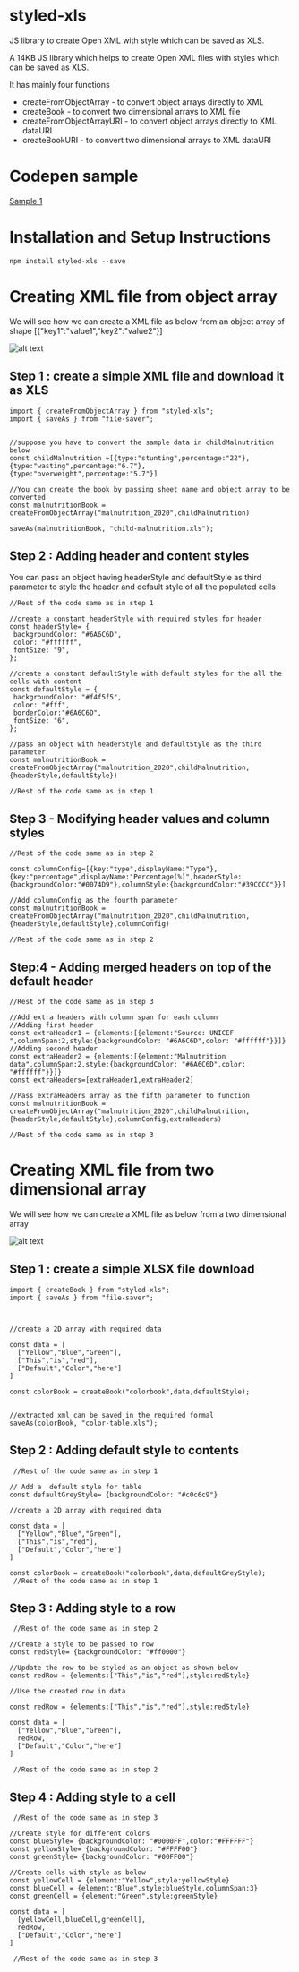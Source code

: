 # styled-xls

JS library to create Open XML with style which can be saved as XLS.

A 14KB JS library which helps to create Open XML files with styles which can be saved as XLS.

It has mainly four functions

- createFromObjectArray - to convert object arrays directly to XML
- createBook - to convert two dimensional arrays to XML file
- createFromObjectArrayURI - to convert object arrays directly to XML dataURI
- createBookURI - to convert two dimensional arrays to XML dataURI

# Codepen sample

[Sample 1](https://codepen.io/anish-antony/pen/zYpwpRv)

# Installation and Setup Instructions

`npm install styled-xls --save`

# Creating XML file from object array

We will see how we can create a XML file as below from an object array of shape [{"key1":"value1","key2":"value2"}]

![alt text](https://github.com/anish6777/styled-xls/blob/images/images/createObjectFromArray.JPG?raw=true)

## Step 1 : create a simple XML file and download it as XLS

```
import { createFromObjectArray } from "styled-xls";
import { saveAs } from "file-saver";


//suppose you have to convert the sample data in childMalnutrition below
const childMalnutrition =[{type:"stunting",percentage:"22"},{type:"wasting",percentage:"6.7"},{type:"overweight",percentage:"5.7"}]

//You can create the book by passing sheet name and object array to be converted
const malnutritionBook = createFromObjectArray("malnutrition_2020",childMalnutrition)

saveAs(malnutritionBook, "child-malnutrition.xls");

```

## Step 2 : Adding header and content styles

You can pass an object having headerStyle and defaultStyle as third parameter to style the header and default style of all the populated cells

```
//Rest of the code same as in step 1

//create a constant headerStyle with required styles for header
const headerStyle= {
 backgroundColor: "#6A6C6D",
 color: "#ffffff",
 fontSize: "9",
};

//create a constant defaultStyle with default styles for the all the cells with content
const defaultStyle = {
 backgroundColor: "#f4f5f5",
 color: "#fff",
 borderColor:"#6A6C6D",
 fontSize: "6",
};

//pass an object with headerStyle and defaultStyle as the third parameter
const malnutritionBook = createFromObjectArray("malnutrition_2020",childMalnutrition,{headerStyle,defaultStyle})

//Rest of the code same as in step 1
```

## Step 3 - Modifying header values and column styles

```
//Rest of the code same as in step 2

const columnConfig=[{key:"type",displayName:"Type"},{key:"percentage",displayName:"Percentage(%)",headerStyle:{backgroundColor:"#0074D9"},columnStyle:{backgroundColor:"#39CCCC"}}]

//Add columnConfig as the fourth parameter
const malnutritionBook = createFromObjectArray("malnutrition_2020",childMalnutrition,{headerStyle,defaultStyle},columnConfig)

//Rest of the code same as in step 2

```

## Step:4 - Adding merged headers on top of the default header

```
//Rest of the code same as in step 3

//Add extra headers with column span for each column
//Adding first header
const extraHeader1 = {elements:[{element:"Source: UNICEF ",columnSpan:2,style:{backgroundColor: "#6A6C6D",color: "#ffffff"}}]}
//Adding second header
const extraHeader2 = {elements:[{element:"Malnutrition data",columnSpan:2,style:{backgroundColor: "#6A6C6D",color: "#ffffff"}}]}
const extraHeaders=[extraHeader1,extraHeader2]

//Pass extraHeaders array as the fifth parameter to function
const malnutritionBook = createFromObjectArray("malnutrition_2020",childMalnutrition,{headerStyle,defaultStyle},columnConfig,extraHeaders)

//Rest of the code same as in step 3
```

# Creating XML file from two dimensional array

We will see how we can create a XML file as below from a two dimensional array

![alt text](https://github.com/anish6777/styled-xls/blob/images/images/createBook.JPG?raw=true)

## Step 1 : create a simple XLSX file download

```
import { createBook } from "styled-xls";
import { saveAs } from "file-saver";



//create a 2D array with required data

const data = [
  ["Yellow","Blue","Green"],
  ["This","is","red"],
  ["Default","Color","here"]
]

const colorBook = createBook("colorbook",data,defaultStyle);


//extracted xml can be saved in the required formal
saveAs(colorBook, "color-table.xls");

```

## Step 2 : Adding default style to contents

```
 //Rest of the code same as in step 1

// Add a  default style for table
const defaultGreyStyle= {backgroundColor: "#c0c6c9"}

//create a 2D array with required data

const data = [
  ["Yellow","Blue","Green"],
  ["This","is","red"],
  ["Default","Color","here"]
]

const colorBook = createBook("colorbook",data,defaultGreyStyle);
 //Rest of the code same as in step 1
```

## Step 3 : Adding style to a row

```
 //Rest of the code same as in step 2

//Create a style to be passed to row
const redStyle= {backgroundColor: "#ff0000"}

//Update the row to be styled as an object as shown below
const redRow = {elements:["This","is","red"],style:redStyle}

//Use the created row in data

const redRow = {elements:["This","is","red"],style:redStyle}

const data = [
  ["Yellow","Blue","Green"],
  redRow,
  ["Default","Color","here"]
]

 //Rest of the code same as in step 2
```

## Step 4 : Adding style to a cell

```
 //Rest of the code same as in step 3

//Create style for different colors
const blueStyle= {backgroundColor: "#0000FF",color:"#FFFFFF"}
const yellowStyle= {backgroundColor: "#FFFF00"}
const greenStyle= {backgroundColor: "#00FF00"}

//Create cells with style as below
const yellowCell = {element:"Yellow",style:yellowStyle}
const blueCell = {element:"Blue",style:blueStyle,columnSpan:3}
const greenCell = {element:"Green",style:greenStyle}

const data = [
  [yellowCell,blueCell,greenCell],
  redRow,
  ["Default","Color","here"]
]

 //Rest of the code same as in step 3
```
